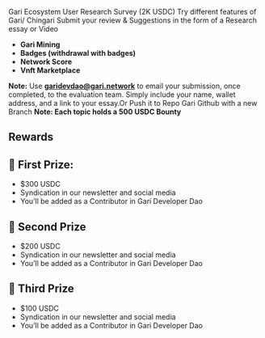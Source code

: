 Gari Ecosystem User Research Survey (2K USDC)
Try different features of Gari/ Chingari Submit your review & Suggestions in the form of a Research essay or Video

- **Gari Mining**
- **Badges (withdrawal with badges)**
- **Network Score**
- **Vnft Marketplace**

**Note:** Use **garidevdao@gari.network** to email your submission, once completed, to the evaluation team. Simply include your name, wallet address, and a link to your essay.Or Push it to Repo Gari Github with a new Branch
**Note: Each topic holds a 500 USDC Bounty**

## **Rewards**

## **🥇 First Prize:**

- $300 USDC
- Syndication in our newsletter and social media
- You’ll be added as a Contributor in Gari Developer Dao

## **🥈 Second Prize**

- $200 USDC
- Syndication in our newsletter and social media
- You’ll be added as a Contributor in Gari Developer Dao

## **🥉 Third Prize**

- $100 USDC
- Syndication in our newsletter and social media
- You’ll be added as a Contributor in Gari Developer Dao
